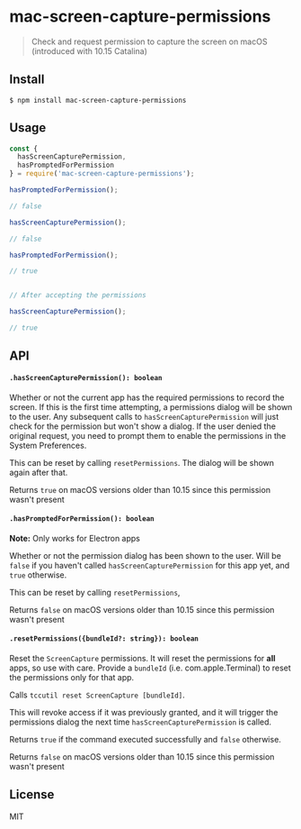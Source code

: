 # mac-screen-capture-permissions

> Check and request permission to capture the screen on macOS (introduced with 10.15 Catalina)

## Install

```
$ npm install mac-screen-capture-permissions
```

## Usage

```js
const {
  hasScreenCapturePermission,
  hasPromptedForPermission
} = require('mac-screen-capture-permissions');

hasPromptedForPermission();

// false

hasScreenCapturePermission();

// false

hasPromptedForPermission();

// true


// After accepting the permissions

hasScreenCapturePermission();

// true
```

## API

#### `.hasScreenCapturePermission(): boolean`

Whether or not the current app has the required permissions to record the screen. If this is the first time attempting, a permissions dialog will be shown to the user. Any subsequent calls to `hasScreenCapturePermission` will just check for the permission but won't show a dialog. If the user denied the original request, you need to prompt them to enable the permissions in the System Preferences.

This can be reset by calling `resetPermissions`. The dialog will be shown again after that.

Returns `true` on macOS versions older than 10.15 since this permission wasn't present

#### `.hasPromptedForPermission(): boolean`

**Note:** Only works for Electron apps

Whether or not the permission dialog has been shown to the user. Will be `false` if you haven't called `hasScreenCapturePermission` for this app yet, and `true` otherwise.

This can be reset by calling `resetPermissions`,

Returns `false` on macOS versions older than 10.15 since this permission wasn't present

#### `.resetPermissions({bundleId?: string}): boolean`

Reset the `ScreenCapture` permissions. It will reset the permissions for **all** apps, so use with care. Provide a `bundleId` (i.e. com.apple.Terminal) to reset the permissions only for that app.

Calls `tccutil reset ScreenCapture [bundleId]`.

This will revoke access if it was previously granted, and it will trigger the permissions dialog the next time `hasScreenCapturePermission` is called.

Returns `true` if the command executed successfully and `false` otherwise.

Returns `false` on macOS versions older than 10.15 since this permission wasn't present

## License

MIT